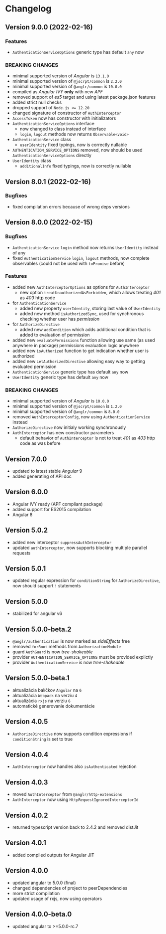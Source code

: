 # Changelog

## Version 9.0.0 (2022-02-16)

### Features

- `AuthenticationServiceOptions` generic type has default `any` now

### BREAKING CHANGES

- minimal supported version of *Angular* is `13.1.0`
- minimal supported version of `@jscrpt/common` is `2.2.0`
- minimal supported version of `@anglr/common` is `10.0.0`
- compiled as *Angular IVY* **only** with new *APF*
- removed support of *es5* target and using latest package.json features
- added strict null checks
- dropped support of `Node.js <= 12.20`
- changed signature of constructor of `AuthInterceptor`
- `AccessToken` now has constructor with initializators
- `AuthenticationServiceOptions` interface
    - now changed to class instead of interface
    - `login`, `logout` methods now returns `Observable<void>`
- `AuthenticationService` class
    - `userIdentity` fixed typings, now is correctly nullable
- `AUTHENTICATION_SERVICE_OPTIONS` removed, now should be used `AuthenticationServiceOptions` directly
- `UserIdentity` class
    - `additionalInfo` fixed typings, now is correctly nullable

## Version 8.0.1 (2022-02-16)

### Bugfixes

- fixed compilation errors because of wrong deps versions

## Version 8.0.0 (2022-02-15)

### Bugfixes
- `AuthenticationService` `login` method now returns `UserIdentity` instead of any
- fixed `AuthenticationService` `login`, `logout` methods, now complete observables (could not be used with `toPromise` before)

### Features

- added new `AuthInterceptorOptions` as options for `AuthInterceptor`
    - new option `treatUnauthorizedAsForbidden`, which allows treating *401* as *403* http code
- for `AuthenticationService`
    - added new property `userIdentity`, storing last value of `UserIdentity`
    - added new method `isAuthorizedSync`, used for synchronous checking whether user has *permission*
- for `AuthorizeDirective`
    - added new `addCondition` which adds additional condition that is added to evaluation of permission
- added new `evaluatePermissions` function allowing use same (as used anywhere in package) permissions evaluation logic anywhere
- added new `isAuthorized` function to get indication whether user is authorized
- added new `LetAuthorizedDirective` allowing easy way to getting evaluated permission
- `AuthenticationService` generic type has default `any` now
- `UserIdentity` generic type has default `any` now

### BREAKING CHANGES

- minimal supported version of *Angular* is `10.0.0`
- minimal supported version of `@jscrpt/common` is `1.2.0`
- minimal supported version of `@anglr/common` is `8.0.0`
- removed `AuthInterceptorConfig`, now using `AuthenticationService` instead
- `AuthorizeDirective` now initialy working synchronously
- `AuthInterceptor` has new constructor parameters
    - default behavior of `AuthInterceptor` is not to treat *401* as *403* http code as was before

## Version 7.0.0

- updated to latest stable *Angular* 9
- added generating of API doc

## Version 6.0.0

- Angular IVY ready (APF compliant package)
- added support for ES2015 compilation
- Angular 8

## Version 5.0.2
 - added new interceptor `suppressAuthInterceptor`
 - updated `authInterceptor`, now supports blocking multiple parallel requests

## Version 5.0.1
 - updated regular expression for `conditionString` for `AuthorizeDirective`, now should support `!` statements

## Version 5.0.0
 - stabilized for angular v6

## Version 5.0.0-beta.2
 - `@anglr/authentication` is now marked as *sideEffects* free
 - removed `forRoot` methods from `AuthorizationModule`
 - guard `AuthGuard` is now *tree-shakeable*
 - provider `AUTHENTICATION_SERVICE_OPTIONS` must be provided explictly
 - provider `AuthenticationService` is now *tree-shakeable*

## Version 5.0.0-beta.1
 - aktualizácia balíčkov `Angular` na `6`
 - aktualizácia `Webpack` na verziu `4`
 - aktualizácia `rxjs` na verziu `6`
 - automatické generovanie dokumentácie

## Version 4.0.5
 - `AuthorizeDirective` now supports condition expressions if `conditionString` is set to true

## Version 4.0.4
 - `AuthInterceptor` now handles also `isAuthenticated` rejection

## Version 4.0.3
 - moved `AuthInterceptor` from `@anglr/http-extensions`
 - `AuthInterceptor` now using `HttpRequestIgnoredInterceptorId`

## Version 4.0.2
 - returned typescript version back to 2.4.2 and removed distJit

## Version 4.0.1
 - added compiled outputs for Angular JIT

## Version 4.0.0
 - updated angular to 5.0.0 (final)
 - changed dependencies of project to peerDependencies
 - more strict compilation
 - updated usage of rxjs, now using operators

## Version 4.0.0-beta.0
 - updated angular to >=5.0.0-rc.7